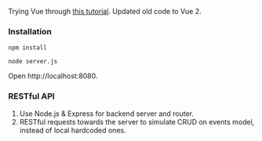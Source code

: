 Trying Vue through [this tutorial](https://scotch.io/tutorials/build-an-app-with-vue-js-a-lightweight-alternative-to-angularjs). Updated old code to Vue 2.

### Installation
`npm install`

`node server.js`

Open http://localhost:8080.

### RESTful API
1. Use Node.js & Express for backend server and router.
2. RESTful requests towards the server to simulate CRUD on events model, instead of local hardcoded ones.
